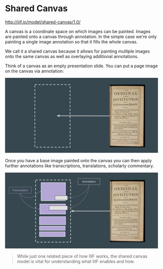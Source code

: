 # Shared Canvas

<!-- #todo:0 harmonize with language from presentation/canvas.md -->

http://iiif.io/model/shared-canvas/1.0/

A canvas is a coordinate space on which images can be painted. Images are painted onto a canvas through annotation. In the simple case we're only painting a single image annotation so that it fills the whole canvas.

We call it a shared canvas because it allows for painting multiple images onto the same canvas as well as overlaying additional annotations.

Think of a canvas as an empty presentation slide. You can put a page image on the canvas via annotation:

![](../assets/images/presentation-shared-canvas.png)

Once you have a base image painted onto the canvas you can then apply further annotations like transcriptions, translations, scholarly commentary.

![](../assets/images/presentation-shared-canvas-annotation.png)

> While just one related piece of how IIIF works, the shared canvas model is vital for understanding what IIIF enables and how.

